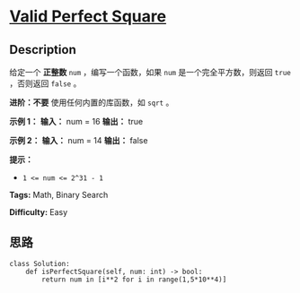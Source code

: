# [Valid Perfect Square][title]

## Description

给定一个 **正整数** `num` ，编写一个函数，如果 `num` 是一个完全平方数，则返回 `true` ，否则返回 `false` 。

**进阶：不要** 使用任何内置的库函数，如 `sqrt` 。

**示例 1：**
            **输入：** num = 16    **输出：** true    

**示例 2：**
            **输入：** num = 14    **输出：** false    

**提示：**

  * `1 <= num <= 2^31 - 1`


**Tags:** Math, Binary Search

**Difficulty:** Easy

## 思路

``` python3
class Solution:
    def isPerfectSquare(self, num: int) -> bool:
        return num in [i**2 for i in range(1,5*10**4)]
```

[title]: https://leetcode-cn.com/problems/valid-perfect-square

